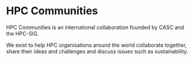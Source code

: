 # HPC Communities

HPC Communities is an international collaboration founded by CASC and the HPC-SIG.

We exist to help HPC organisations around the world collaborate together, share their ideas and challenges and discuss issues such as sustainability.
